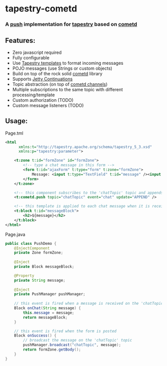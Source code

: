 tapestry-cometd
===============

### A [push](http://en.wikipedia.org/wiki/Comet_%28programming%29) implementation for [tapestry](http://tapestry.apache.org/) based on [cometd](http://cometd.org/)

## Features:
* Zero javascript required
* Fully configurable
* Use [Tapestry templates](http://tapestry.apache.org/component-templates.html) to format incoming messages
* POJO messages (use Strings or custom objects)
* Build on top of the rock solid [cometd](http://cometd.org/) library
* Supports [Jetty Continuations](http://wiki.eclipse.org/Jetty/Feature/Continuations)
* Topic abstraction (on top of [cometd channels](http://cometd.org/documentation/cometd-java/server/channel))
* Multiple subscriptions to the same topic with different processing/template
* Custom authorization (TODO)
* Custom message listeners (TODO)

## Usage:

Page.tml
```xml
<html 
      xmlns:t="http://tapestry.apache.org/schema/tapestry_5_3.xsd"
      xmlns:p="tapestry:parameter">

	<t:zone t:id="formZone" id="formZone">
		<!-- type a chat message in this form -->
		<form t:id="ajaxForm" t:type="form" t:zone="formZone">
			Message: <input t:type="TextField" t:id="message" /><input type="submit" value="Send"/>
		</form>
	</t:zone>

	<!-- this component subscribes to the 'chatTopic' topic and appends received messages to itself -->
	<t:cometd.push topic="chatTopic" event="chat" update="APPEND" />

	<!-- this template is applied to each chat message when it is received -->
	<t:block t:id="messageBlock">
		<h2>${message}</h2>
	</t:block>
</html>
```

Page.java

```java
public class PushDemo {
    @InjectComponent
	private Zone formZone;
	
	@Inject
	private Block messageBlock;

	@Property
	private String message;
	
	@Inject
	private PushManager pushManager;
	
	// this event is fired when a message is received on the 'chatTopic' topic
	Block onChat(String message) {
		this.message = message;
		return messageBlock;
	}

	// this event is fired when the form is posted
	Block onSuccess() {
		// broadcast the message on the 'chatTopic' topic
		pushManager.broadcast("chatTopic", message);
		return formZone.getBody();
	}
}
```
